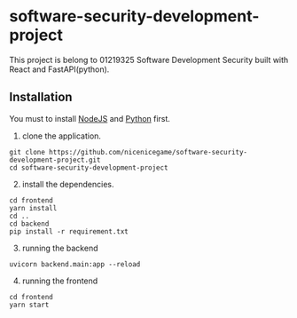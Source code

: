 # software-security-development-project

This project is belong to 01219325 Software Development Security built with React and FastAPI(python).

## Installation 
You must to install [NodeJS](https://nodejs.org/en/) and [Python](https://www.python.org/) first.

1. clone the application. 
```
git clone https://github.com/nicenicegame/software-security-development-project.git
cd software-security-development-project
```
2. install the dependencies.
```
cd frontend
yarn install
cd ..
cd backend
pip install -r requirement.txt
```
3. running the backend
```
uvicorn backend.main:app --reload 
```
4. running the frontend
```
cd frontend
yarn start
```
